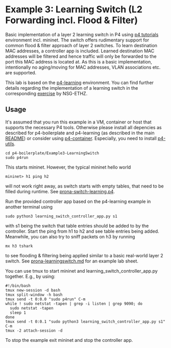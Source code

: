 # Example 3: Learning Switch (L2 Forwarding incl. Flood & Filter)

Basic implementation of a layer 2 learning switch in P4 using [p4 tutorials](https://github.com/p4lang/tutorials) environment incl. mininet. The switch offers rudimentary support for common flood & filter approach of layer 2 switches. To learn destination MAC addresses, a controller app is included. Learned destination MAC addresses will be filtered and hence traffic will only be forwarded to the port this MAC address is located at. As this is a basic implementation, intentionally no aging/moving for MAC addresses, VLAN associations etc. are supported.

This lab is based on the [p4-learning](https://github.com/nsg-ethz/p4-learning) environment. You can find further details regarding the implementation of a learning switch in the corresponding [exercise](https://github.com/nsg-ethz/p4-learning/tree/master/exercises/04-L2_Learning) by NSG-ETHZ.

## Usage

It's assumed that you run this example in a VM, container or host that supports the necessary P4 tools. Otherwise please install all depencies as described for p4-boilerplate and p4-learning (as described in the main [README](https://github.com/prona-p4-learning-platform/p4-boilerplate/blob/main/README.md)) or consider using [p4-container](https://github.com/prona-p4-learning-platform/p4-container). Especially, you need to install [p4-utils](https://github.com/nsg-ethz/p4-utils).

```
cd p4-boilerplate/Example3-LearningSwitch
sudo p4run
```

This starts mininet. However, the typical mininet hello world

```
mininet> h1 ping h2
```

will not work right away, as switch starts with empty tables, that need to be filled during runtime. See [prona-switch-learning.p4](https://github.com/prona-p4-learning-platform/p4-boilerplate/blob/main/Example3-LearningSwitch/p4src/prona-switch-learning.p4). 

Run the provided controller app based on the p4-learning example in another terminal using 

```
sudo python3 learning_switch_controller_app.py s1
```

with s1 being the switch that table entries should be added to by the controller. Start the ping from h1 to h2 and see table entries being added. Meanwhile, you can also try to sniff packets on h3 by running

```
mx h3 tshark
```

to see flooding & filtering being applied similar to a basic real-world layer 2 switch. See [prona-learningswitch.md](https://github.com/prona-p4-learning-platform/p4-boilerplate/blob/main/Example3-LearningSwitch/prona-learningswitch.md) for an example lab sheet.

You can use tmux to start mininet and learning_switch_controller_app.py together. E.g., by using:

```
#!/bin/bash
tmux new-session -d bash
tmux split-window -h bash
tmux send -t 0:0.0 "sudo p4run" C-m
while ! sudo netstat -tapen | grep -i listen | grep 9090; do
  sudo netstat -tapen
  sleep 1
done
tmux send -t 0:0.1 "sudo python3 learning_switch_controller_app.py s1" C-m
tmux -2 attach-session -d
```

To stop the example exit mininet and stop the controller app.